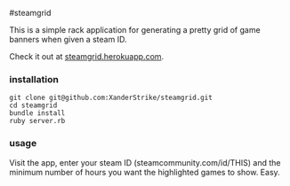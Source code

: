 #steamgrid

This is a simple rack application for generating a pretty grid of game banners when given a steam ID.

Check it out at [steamgrid.herokuapp.com](http://steamgrid.herokuapp.com).

### installation

    git clone git@github.com:XanderStrike/steamgrid.git
    cd steamgrid
    bundle install
    ruby server.rb

### usage

Visit the app, enter your steam ID (steamcommunity.com/id/THIS) and the minimum number of hours you want the highlighted games to show. Easy.